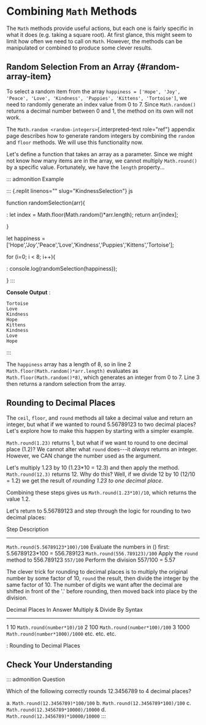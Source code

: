 # Combining `Math` Methods

The `Math` methods provide useful actions, but each one is fairly
specific in what it does (e.g. taking a square root). At first glance,
this might seem to limit how often we need to call on `Math`. However,
the methods can be manipulated or combined to produce some clever
results.

## Random Selection From an Array {#random-array-item}

To select a random item from the array
`happiness = ['Hope', 'Joy', 'Peace', 'Love', 'Kindness', 'Puppies', 'Kittens', 'Tortoise']`,
we need to randomly generate an index value from 0 to 7. Since
`Math.random()` returns a decimal number between 0 and 1, the method on
its own will not work.

The `Math.random <random-integers>`{.interpreted-text role="ref"}
appendix page describes how to generate random integers by combining the
`random` and `floor` methods. We will use this functionality now.

Let\'s define a function that takes an array as a parameter. Since we
might not know how many items are in the array, we cannot multiply
`Math.round()` by a specific value. Fortunately, we have the `length`
property...

::: admonition
Example

::: {.replit linenos="" slug="KindnessSelection"}
js

function randomSelection(arr){

:   let index = Math.floor(Math.random()\*arr.length); return
    arr\[index\];

}

let happiness =
\[\'Hope\',\'Joy\',\'Peace\',\'Love\',\'Kindness\',\'Puppies\',\'Kittens\',\'Tortoise\'\];

for (i=0; i \< 8; i++){

:   console.log(randomSelection(happiness));

}
:::

**Console Output** :

    Tortoise
    Love
    Kindness
    Hope
    Kittens
    Kindness
    Love
    Hope
:::

The `happiness` array has a length of 8, so in line 2
`Math.floor(Math.random()*arr.length)` evaluates as
`Math.floor(Math.random()*8)`, which generates an integer from 0 to 7.
Line 3 then returns a random selection from the array.

## Rounding to Decimal Places

The `ceil`, `floor`, and `round` methods all take a decimal value and
return an integer, but what if we wanted to round 5.56789123 to two
decimal places? Let\'s explore how to make this happen by starting with
a simpler example.

`Math.round(1.23)` returns 1, but what if we want to round to one
decimal place (1.2)? We cannot alter what `round` does\-\--it *always*
returns an integer. However, we CAN change the number used as the
argument.

Let\'s multiply 1.23 by 10 (1.23\*10 = 12.3) and then apply the method.
`Math.round(12.3)` returns 12. Why do this? Well, if we divide 12 by 10
(12/10 = 1.2) we get the result of *rounding 1.23 to one decimal place*.

Combining these steps gives us `Math.round(1.23*10)/10`, which returns
the value 1.2.

Let\'s return to 5.56789123 and step through the logic for rounding to
two decimal places:

  Step                               Description
  ---------------------------------- ----------------------------------------------------------------
  `Math.round(5.56789123*100)/100`   Evaluate the numbers in () first: 5.56789123\*100 = 556.789123
  `Math.round(556.789123)/100`       Apply the `round` method to 556.789123
  `557/100`                          Perform the division 557/100 = 5.57

The clever trick for rounding to decimal places is to multiply the
original number by some factor of 10, `round` the result, then divide
the integer by the same factor of 10. The number of digits we want after
the decimal are shifted in front of the \'.\' before rounding, then
moved back into place by the division.

  Decimal Places In Answer   Multiply & Divide By   Syntax
  -------------------------- ---------------------- --------------------------------
  1                          10                     `Math.round(number*10)/10`
  2                          100                    `Math.round(number*100)/100`
  3                          1000                   `Math.round(number*1000)/1000`
  etc.                       etc.                   etc.

  : Rounding to Decimal Places

## Check Your Understanding

::: admonition
Question

Which of the following correctly rounds 12.3456789 to 4 decimal places?

a.  `Math.round(12.3456789)*100/100`
b.  `Math.round(12.3456789*100)/100`
c.  `Math.round(12.3456789*10000)/10000`
d.  `Math.round(12.3456789)*10000/10000`
:::

